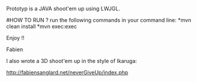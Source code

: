 Prototyp is a JAVA shoot'em up using LWJGL.

#HOW TO RUN ?
run the following commands in your command line:
*mvn clean install
*mvn exec:exec

Enjoy !!

Fabien

I also wrote a 3D shoot'em up in the style of Ikaruga:

http://fabiensanglard.net/neverGiveUp/index.php
